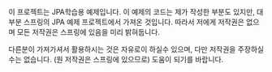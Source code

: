 이 프로젝트는 JPA학습용 예제입니다. 이 예제의 코드는 제가 작성한 부분도 있지만,
대부분 스프링의  JPA 예제 프로젝트에서 가져온 것입니다. 따라서 저에게 저작권은 없으며
모든 저작권은 스프링에 있음을 미리 밝혀둡니다.

다른분이 가져가셔서 활용하시는 것은 자유로이 하실수 있으며,
다만 저작권을 주장하실 수는 없습니다. (원 저작권은 스프링에 있으므로)
도움이 되기를 바랍니다.
